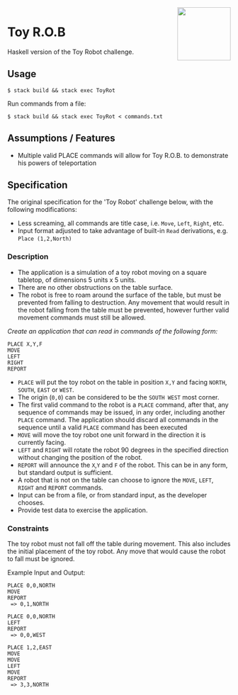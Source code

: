 
<img align="right" src="http://mario.net.au/images/toyrob.jpg" width="120">

# Toy R.O.B

Haskell version of the Toy Robot challenge.

## Usage

    $ stack build && stack exec ToyRot

Run commands from a file:

    $ stack build && stack exec ToyRot < commands.txt


## Assumptions / Features

- Multiple valid PLACE commands will allow for Toy R.O.B. to demonstrate his powers of teleportation


## Specification

The original specification for the 'Toy Robot' challenge below, with the following modifications:

- Less screaming, all commands are title case, i.e. `Move`, `Left`, `Right`, etc.
- Input format adjusted to take advantage of built-in `Read` derivations, e.g. `Place (1,2,North)`


### Description
- The application is a simulation of a toy robot moving on a square tabletop, of dimensions 5 units x 5 units.
- There are no other obstructions on the table surface.
- The robot is free to roam around the surface of the table, but must be prevented from falling to destruction. Any movement
that would result in the robot falling from the table must be prevented, however further valid movement commands must still
be allowed.

*Create an application that can read in commands of the following form:*

```
PLACE X,Y,F
MOVE
LEFT
RIGHT
REPORT
```

- `PLACE` will put the toy robot on the table in position `X,Y` and facing `NORTH`, `SOUTH`, `EAST` or `WEST`.
- The origin (`0,0`) can be considered to be the `SOUTH WEST` most corner.
- The first valid command to the robot is a `PLACE` command, after that, any sequence of commands may be issued, in any order, including another `PLACE` command. The application should discard all commands in the sequence until a valid `PLACE` command has been executed
- `MOVE` will move the toy robot one unit forward in the direction it is currently facing.
- `LEFT` and `RIGHT` will rotate the robot 90 degrees in the specified direction without changing the position of the robot.
- `REPORT` will announce the `X`,`Y` and `F` of the robot. This can be in any form, but standard output is sufficient.
- A robot that is not on the table can choose to ignore the <code>MOVE</code>, <code>LEFT</code>, <code>RIGHT</code> and <code>REPORT</code> commands.
- Input can be from a file, or from standard input, as the developer chooses.
- Provide test data to exercise the application.


### Constraints
The toy robot must not fall off the table during movement. This also includes the initial placement of the toy robot.
Any move that would cause the robot to fall must be ignored.

Example Input and Output:

```
PLACE 0,0,NORTH
MOVE
REPORT
 => 0,1,NORTH
```

```
PLACE 0,0,NORTH
LEFT
REPORT
 => 0,0,WEST
```

```
PLACE 1,2,EAST
MOVE
MOVE
LEFT
MOVE
REPORT
 => 3,3,NORTH
```
